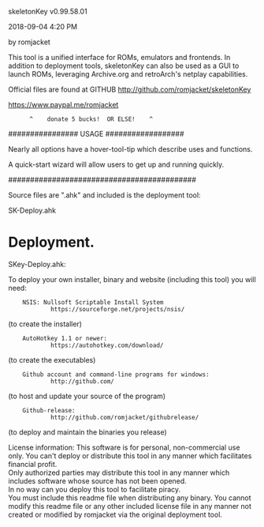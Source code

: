 skeletonKey v0.99.58.01

 2018-09-04 4:20 PM
 
by romjacket 

This tool is a unified interface for ROMs, emulators and frontends.
In addition to deployment tools, skeletonKey can also be used as a GUI to launch
ROMs, leveraging Archive.org and retroArch's netplay capabilities.

Official files are found at GITHUB
http://github.com/romjacket/skeletonKey


https://www.paypal.me/romjacket

          ^    donate 5 bucks!  OR ELSE!    ^
  


################  USAGE  ##################

Nearly all options have a hover-tool-tip which describe uses and functions.

A quick-start wizard will allow users to get up and running quickly.

###########################################

Source files are ".ahk" and included is the deployment tool:

SK-Deploy.ahk

# Deployment.

SKey-Deploy.ahk:  

To deploy your own installer, binary and website (including this tool) you will need:

		NSIS: Nullsoft Scriptable Install System
				https://sourceforge.net/projects/nsis/
(to create the installer)

		AutoHotkey 1.1 or newer:
				https://autohotkey.com/download/
(to create the executables)
				
		Github account and command-line programs for windows:
				http://github.com/
(to host and update your source of the program)
		
		Github-release:
				http://github.com/romjacket/githubrelease/
				
(to deploy and maintain the binaries you release)

License information:
This software is for personal, non-commercial use only.
You can't deploy or distribute this tool in any manner which facilitates financial profit.  
Only authorized parties may distribute this tool in any manner which includes software whose source has not been opened.  
In no way can you deploy this tool to facilitate piracy.  
You must include this readme file when distributing any binary.
You cannot modify this readme file or any other included license file in any manner not created or modified by romjacket via the original deployment tool.
